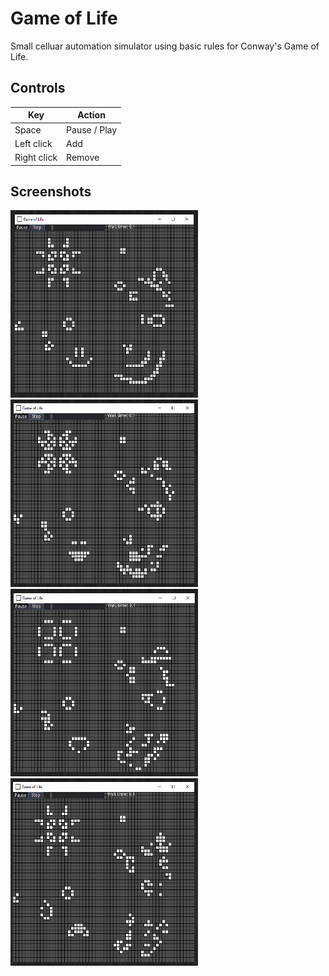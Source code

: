 # Game of Life
Small celluar automation simulator using basic rules for Conway's Game of Life.

## Controls
Key | Action
--- | ------
Space | Pause / Play
Left click | Add
Right click | Remove

## Screenshots
<img src="Screenshots/01.PNG" width="300" height="300" /> <img src="Screenshots/02.PNG" width="300" height="300" /> 
<img src="Screenshots/03.PNG" width="300" height="300" /> <img src="Screenshots/04.PNG" width="300" height="300" />
